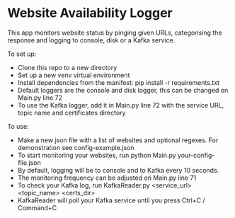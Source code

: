 # Website Availability Logger

This app monitors website status by pinging given URLs, categorising the response and logging to console, disk or a Kafka service.

To set up:
- Clone this repo to a new directory
- Set up a new venv virtual environment
- Install dependencies from the manifest: pip install -r requirements.txt
- Default loggers are the console and disk logger, this can be changed on Main.py line 72
- To use the Kafka logger, add it in Main.py line 72 with the service URL, topic name and certificates directory

To use:
- Make a new json file with a list of websites and optional regexes. For demonstration see config-example.json
- To start monitoring your websites, run python Main.py your-config-file.json
- By default, logging will be to console and to Kafka every 10 seconds.
- The monitoring frequency can be adjusted on Main.py line 71
- To check your Kafka log, run KafkaReader.py <service_url> <topic_name> <certs_dir>
- KafkaReader will poll your Kafka service until you press Ctrl+C / Command+C